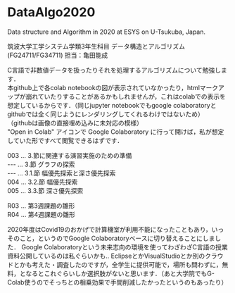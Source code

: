 # DataAlgo2020
Data structure and Algorithm in 2020 at ESYS on U-Tsukuba, Japan.

筑波大学工学システム学類3年生科目
データ構造とアルゴリズム(FG24711/FG34711) 担当：亀田能成

C言語で非数値データを扱ったりそれを処理するアルゴリズムについて勉強します．  
本github上で各colab notebookの図が表示されていなかったり，htmlマークアップが崩れていたりすることがあるかもしれませんが，これはcolabでの表示を想定しているからです．（同じjupyter notebookでもgoogle colaboratoryとgithubでは全く同じようにレンダリングしてくれるわけではないため）  
（githubは画像の直接埋め込みに未対応の模様）  
"Open in Colab" アイコンで Google Colaboratory に行って開けば，私が想定していた形ですべて閲覧できるはずです．

003 ... 3.節に関連する演習実施のための準備  
--- ... 3.節 グラフの探索  
--- ... 3.1.節 幅優先探索と深さ優先探索  
004 ... 3.2.節 幅優先探索  
005 ... 3.3.節 深さ優先探索  
 
R03 ... 第3週課題の雛形  
R04 ... 第4週課題の雛形

2020年度はCovid19のおかげで計算機室が利用不能になったこともあり，いっそのこと，というのでGoogle Colaboratoryベースに切り替えることにしました．
Google Colaboratoryという未来志向の環境を使ってわざわざC言語の授業資料公開しているのは私ぐらいかも‥
EclipseとかVisualStudioとか別のクラウドとかも考えた・調査したのですが，全学生に提供可能で，場所も問わずに，無料，となるとこれぐらいしか選択肢がないと思います．（あと大学院でもG-Colab使うのでそっちとの相乗効果で手間削減したかったというのもあったり）
